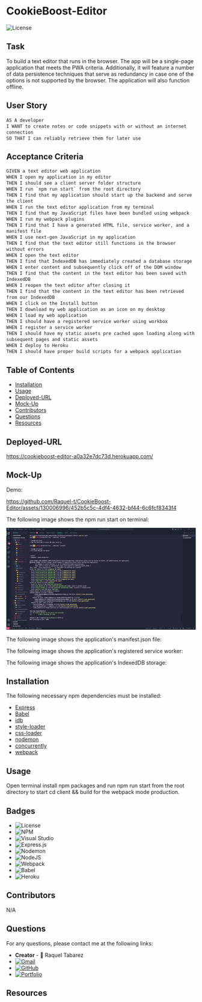 # CookieBoost-Editor

![License](https://img.shields.io/badge/License-MIT-blue.svg)

## Task
To build a text editor that runs in the browser. The app will be a single-page application that meets the PWA criteria. Additionally, it will feature a number of data persistence techniques that serve as redundancy in case one of the options is not supported by the browser. The application will also function offline.

## User Story
`````
AS A developer
I WANT to create notes or code snippets with or without an internet connection
SO THAT I can reliably retrieve them for later use

`````

## Acceptance Criteria

`````
GIVEN a text editor web application
WHEN I open my application in my editor
THEN I should see a client server folder structure
WHEN I run `npm run start` from the root directory
THEN I find that my application should start up the backend and serve the client
WHEN I run the text editor application from my terminal
THEN I find that my JavaScript files have been bundled using webpack
WHEN I run my webpack plugins
THEN I find that I have a generated HTML file, service worker, and a manifest file
WHEN I use next-gen JavaScript in my application
THEN I find that the text editor still functions in the browser without errors
WHEN I open the text editor
THEN I find that IndexedDB has immediately created a database storage
WHEN I enter content and subsequently click off of the DOM window
THEN I find that the content in the text editor has been saved with IndexedDB
WHEN I reopen the text editor after closing it
THEN I find that the content in the text editor has been retrieved from our IndexedDB
WHEN I click on the Install button
THEN I download my web application as an icon on my desktop
WHEN I load my web application
THEN I should have a registered service worker using workbox
WHEN I register a service worker
THEN I should have my static assets pre cached upon loading along with subsequent pages and static assets
WHEN I deploy to Heroku
THEN I should have proper build scripts for a webpack application

`````

## Table of Contents

* [Installation](#installation)
* [Usage](#usage)
* [Deployed-URL](#deployed-url)
* [Mock-Up](#mock-up)
* [Contributors](#contributors)
* [Questions](#questions)
* [Resources](#resources)

## Deployed-URL

https://cookieboost-editor-a0a32e7dc73d.herokuapp.com/ 

## Mock-Up

Demo:

https://github.com/Raquel-t/CookieBoost-Editor/assets/130006996/452b5c5c-4df4-4632-bf44-6c6fcf8343f4



The following image shows the npm run start on terminal:


![npm run start](image.png)

The following image shows the application's manifest.json file:

The following image shows the application's registered service worker:

The following image shows the application's IndexedDB storage:

## Installation

The following necessary npm dependencies must be installed: 
* [Express](https://www.npmjs.com/package/express)
* [Babel](https://www.npmjs.com/package/Babel)
* [idb](https://www.npmjs.com/package/idb)
* [style-loader](https://www.npmjs.com/package/style-loader)
* [css-loader](https://www.npmjs.com/package/css-loader/v/6.4.0)
* [nodemon](https://www.npmjs.com/package/nodemon)
* [concurrently](https://www.npmjs.com/package/concurrently)
* [webpack](https://www.npmjs.com/package/webpack)

## Usage
Open terminal install npm packages and run npm run start from the root directory to start cd client && build for the webpack mode production. 

## Badges
* ![License](https://img.shields.io/badge/License-MIT-blue.svg)
* ![NPM](https://img.shields.io/badge/NPM-%23CB3837.svg?style=for-the-badge&logo=npm&logoColor=white)
* ![Visual Studio](https://img.shields.io/badge/Visual%20Studio-5C2D91.svg?style=for-the-badge&logo=visual-studio&logoColor=white)
* ![Express.js](https://img.shields.io/badge/express.js-%23404d59.svg?style=for-the-badge&logo=express&logoColor=%2361DAFB)
* ![Nodemon](https://img.shields.io/badge/NODEMON-%23323330.svg?style=for-the-badge&logo=nodemon&logoColor=%BBDEAD)
* ![NodeJS](https://img.shields.io/badge/node.js-6DA55F?style=for-the-badge&logo=node.js&logoColor=white)
* ![Webpack](https://img.shields.io/badge/webpack-%238DD6F9.svg?style=for-the-badge&logo=webpack&logoColor=black)
* ![Babel](https://img.shields.io/badge/Babel-F9DC3e?style=for-the-badge&logo=babel&logoColor=black)
* ![Heroku](https://img.shields.io/badge/heroku-%23430098.svg?style=for-the-badge&logo=heroku&logoColor=white)



## Contributors

N/A

## Questions

For any questions, please contact me at the following links:
* **Creator** - 🎨 Raquel Tabarez
* [![Gmail](https://img.shields.io/badge/Gmail-D14836?style=for-the-badge&logo=gmail&logoColor=white)](mailto:raquelstabarez.07@gmail.com)
* [![GitHub](https://img.shields.io/badge/github-%23121011.svg?style=for-the-badge&logo=github&logoColor=white)](https://github.com/Raquel-t)
* [![Portfolio](https://img.shields.io/badge/Portfolio-%23000000.svg?style=for-the-badge&logo=firefox&logoColor=#FF7139)](https://raquel-t.github.io/Professional-Portfolio-2nd-assignment/)

## Resources

